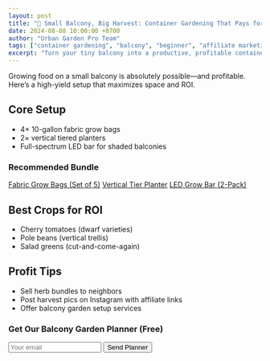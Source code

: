 ```yaml
---
layout: post
title: "🏢 Small Balcony, Big Harvest: Container Gardening That Pays for Itself"
date: 2024-08-08 10:00:00 +0700
author: "Urban Garden Pro Team"
tags: ["container gardening", "balcony", "beginner", "affiliate marketing"]
excerpt: "Turn your tiny balcony into a productive, profitable container garden with our proven setup plan."
---
```


Growing food on a small balcony is absolutely possible—and profitable. Here’s a high-yield setup that maximizes space and ROI.

## Core Setup
- 4× 10-gallon fabric grow bags  
- 2× vertical tiered planters  
- Full-spectrum LED bar for shaded balconies

<div class="affiliate-box">
<h3>Recommended Bundle</h3>
<a class="affiliate-button" target="_blank" href="https://amazon.com/dp/B08FABBAG10?tag=kokman-20">Fabric Grow Bags (Set of 5)</a>
<a class="affiliate-button" target="_blank" href="https://amazon.com/dp/B08VERTPLANT?tag=kokman-20">Vertical Tier Planter</a>
<a class="affiliate-button" target="_blank" href="https://amazon.com/dp/B07LEDBAR?tag=kokman-20">LED Grow Bar (2-Pack)</a>
</div>

## Best Crops for ROI
- Cherry tomatoes (dwarf varieties)  
- Pole beans (vertical trellis)  
- Salad greens (cut-and-come-again)

## Profit Tips
- Sell herb bundles to neighbors  
- Post harvest pics on Instagram with affiliate links  
- Offer balcony garden setup services

<div class="email-signup">
  <h3>Get Our Balcony Garden Planner (Free)</h3>
  <form action="{{ site.mailchimp.form_url }}" method="post" target="_blank">
    <input type="email" name="EMAIL" placeholder="Your email" required>
    <button type="submit">Send Planner</button>
  </form>
</div>

